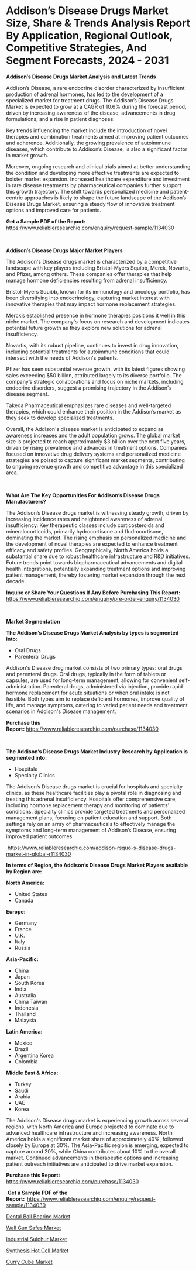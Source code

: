 <p><h1>Addison’s Disease Drugs Market Size, Share & Trends Analysis Report By Application, Regional Outlook, Competitive Strategies, And Segment Forecasts, 2024 - 2031</h1></p><p><strong>Addison’s Disease Drugs Market Analysis and Latest Trends</strong></p>
<p><p>Addison’s Disease, a rare endocrine disorder characterized by insufficient production of adrenal hormones, has led to the development of a specialized market for treatment drugs. The Addison’s Disease Drugs Market is expected to grow at a CAGR of 10.6% during the forecast period, driven by increasing awareness of the disease, advancements in drug formulations, and a rise in patient diagnoses. </p><p>Key trends influencing the market include the introduction of novel therapies and combination treatments aimed at improving patient outcomes and adherence. Additionally, the growing prevalence of autoimmune diseases, which contribute to Addison’s Disease, is also a significant factor in market growth. </p><p>Moreover, ongoing research and clinical trials aimed at better understanding the condition and developing more effective treatments are expected to bolster market expansion. Increased healthcare expenditure and investment in rare disease treatments by pharmaceutical companies further support this growth trajectory. The shift towards personalized medicine and patient-centric approaches is likely to shape the future landscape of the Addison’s Disease Drugs Market, ensuring a steady flow of innovative treatment options and improved care for patients.</p></p>
<p><strong>Get a Sample PDF of the Report:&nbsp;</strong> <a href="https://www.reliableresearchiq.com/enquiry/request-sample/1134030?utm_campaign=1106&utm_medium=2&utm_source=Github&utm_content=ia&utm_term=18122024&utm_id=addisons-disease-drugs">https://www.reliableresearchiq.com/enquiry/request-sample/1134030</a></p>
<p>&nbsp;</p>
<p><strong>Addison’s Disease Drugs Major Market Players</strong></p>
<p><p>The Addison's Disease drugs market is characterized by a competitive landscape with key players including Bristol-Myers Squibb, Merck, Novartis, and Pfizer, among others. These companies offer therapies that help manage hormone deficiencies resulting from adrenal insufficiency. </p><p>Bristol-Myers Squibb, known for its immunology and oncology portfolio, has been diversifying into endocrinology, capturing market interest with innovative therapies that may impact hormone replacement strategies.</p><p>Merck’s established presence in hormone therapies positions it well in this niche market. The company's focus on research and development indicates potential future growth as they explore new solutions for adrenal insufficiency.</p><p>Novartis, with its robust pipeline, continues to invest in drug innovation, including potential treatments for autoimmune conditions that could intersect with the needs of Addison's patients. </p><p>Pfizer has seen substantial revenue growth, with its latest figures showing sales exceeding $50 billion, attributed largely to its diverse portfolio. The company’s strategic collaborations and focus on niche markets, including endocrine disorders, suggest a promising trajectory in the Addison’s disease segment.</p><p>Takeda Pharmaceutical emphasizes rare diseases and well-targeted therapies, which could enhance their position in the Addison’s market as they seek to develop specialized treatments.</p><p>Overall, the Addison's disease market is anticipated to expand as awareness increases and the adult population grows. The global market size is projected to reach approximately $3 billion over the next five years, driven by rising prevalence and advances in treatment options. Companies focused on innovative drug delivery systems and personalized medicine strategies are poised to capture significant market segments, contributing to ongoing revenue growth and competitive advantage in this specialized area.</p></p>
<p>&nbsp;</p>
<p><strong>What Are The Key Opportunities For Addison’s Disease Drugs Manufacturers?</strong></p>
<p><p>The Addison’s Disease drugs market is witnessing steady growth, driven by increasing incidence rates and heightened awareness of adrenal insufficiency. Key therapeutic classes include corticosteroids and mineralocorticoids, primarily hydrocortisone and fludrocortisone, dominating the market. The rising emphasis on personalized medicine and the development of novel therapies are expected to enhance treatment efficacy and safety profiles. Geographically, North America holds a substantial share due to robust healthcare infrastructure and R&D initiatives. Future trends point towards biopharmaceutical advancements and digital health integrations, potentially expanding treatment options and improving patient management, thereby fostering market expansion through the next decade.</p></p>
<p><strong>Inquire or Share Your Questions If Any Before Purchasing This Report:</strong> <a href="https://www.reliableresearchiq.com/enquiry/pre-order-enquiry/1134030?utm_campaign=1106&utm_medium=2&utm_source=Github&utm_content=ia&utm_term=18122024&utm_id=addisons-disease-drugs">https://www.reliableresearchiq.com/enquiry/pre-order-enquiry/1134030</a></p>
<p>&nbsp;</p>
<p><strong>Market Segmentation</strong></p>
<p><strong>The Addison’s Disease Drugs Market Analysis by types is segmented into:</strong></p>
<p><ul><li>Oral Drugs</li><li>Parenteral Drugs</li></ul></p>
<p><p>Addison's Disease drug market consists of two primary types: oral drugs and parenteral drugs. Oral drugs, typically in the form of tablets or capsules, are used for long-term management, allowing for convenient self-administration. Parenteral drugs, administered via injection, provide rapid hormone replacement for acute situations or when oral intake is not feasible. Both types aim to replace deficient hormones, improve quality of life, and manage symptoms, catering to varied patient needs and treatment scenarios in Addison's Disease management.</p></p>
<p><strong>Purchase this Report:&nbsp;</strong><a href="https://www.reliableresearchiq.com/purchase/1134030?utm_campaign=1106&utm_medium=2&utm_source=Github&utm_content=ia&utm_term=18122024&utm_id=addisons-disease-drugs">https://www.reliableresearchiq.com/purchase/1134030</a></p>
<p>&nbsp;</p>
<p><strong>The Addison’s Disease Drugs Market Industry Research by Application is segmented into:</strong></p>
<p><ul><li>Hospitals</li><li>Specialty Clinics</li></ul></p>
<p><p>The Addison’s Disease drugs market is crucial for hospitals and specialty clinics, as these healthcare facilities play a pivotal role in diagnosing and treating this adrenal insufficiency. Hospitals offer comprehensive care, including hormone replacement therapy and monitoring of patients' conditions. Specialty clinics provide targeted treatments and personalized management plans, focusing on patient education and support. Both settings rely on an array of pharmaceuticals to effectively manage the symptoms and long-term management of Addison’s Disease, ensuring improved patient outcomes.</p></p>
<p><a href="https://www.reliableresearchiq.com/addison-rsquo-s-disease-drugs-market-in-global-r1134030?utm_campaign=1106&utm_medium=2&utm_source=Github&utm_content=ia&utm_term=18122024&utm_id=addisons-disease-drugs">&nbsp;https://www.reliableresearchiq.com/addison-rsquo-s-disease-drugs-market-in-global-r1134030</a></p>
<p><strong>In terms of Region, the Addison’s Disease Drugs Market Players available by Region are:</strong></p>
<p>
    <p> <strong> North America: </strong>
        <ul>
            <li>United States</li>
            <li>Canada</li>
        </ul>
        </p> 
    <p> <strong> Europe: </strong>
        <ul>
            <li>Germany</li>
            <li>France</li>
            <li>U.K.</li>
            <li>Italy</li>
            <li>Russia</li>
        </ul>
        </p> 
    <p> <strong> Asia-Pacific: </strong>
        <ul>
            <li>China</li>
            <li>Japan</li>
            <li>South Korea</li>
            <li>India</li>
            <li>Australia</li>
            <li>China Taiwan</li>
            <li>Indonesia</li>
            <li>Thailand</li>
            <li>Malaysia</li>
        </ul>
        </p> 
    <p> <strong> Latin America: </strong>
        <ul>
            <li>Mexico</li>
            <li>Brazil</li>
            <li>Argentina Korea</li>
            <li>Colombia</li>
        </ul>
        </p> 
    <p> <strong> Middle East & Africa: </strong>
        <ul>
            <li>Turkey</li>
            <li>Saudi</li>
            <li>Arabia</li>
            <li>UAE</li>
            <li>Korea</li>
        </ul>
    </p>
    </p>
<p><p>The Addison's Disease drugs market is experiencing growth across several regions, with North America and Europe projected to dominate due to advanced healthcare infrastructure and increasing awareness. North America holds a significant market share of approximately 40%, followed closely by Europe at 30%. The Asia-Pacific region is emerging, expected to capture around 20%, while China contributes about 10% to the overall market. Continued advancements in therapeutic options and increasing patient outreach initiatives are anticipated to drive market expansion.</p></p>
<p><strong>Purchase this Report: </strong><a href="https://www.reliableresearchiq.com/purchase/1134030?utm_campaign=1106&utm_medium=2&utm_source=Github&utm_content=ia&utm_term=18122024&utm_id=addisons-disease-drugs">https://www.reliableresearchiq.com/purchase/1134030</a></p>
<p>&nbsp;<strong>Get a Sample PDF of the Report:&nbsp;&nbsp;</strong><a href="https://www.reliableresearchiq.com/enquiry/request-sample/1134030?utm_campaign=1106&utm_medium=2&utm_source=Github&utm_content=ia&utm_term=18122024&utm_id=addisons-disease-drugs">https://www.reliableresearchiq.com/enquiry/request-sample/1134030</a></p>
<p><strong></strong></p>
<p><p><a href="https://www.linkedin.com/pulse/dental-ball-bearing-market-analysis-report-2024-2031-sales-revenue-dbb3f?utm_campaign=1106&utm_medium=2&utm_source=Github&utm_content=ia&utm_term=18122024&utm_id=addisons-disease-drugs">Dental Ball Bearing Market</a></p><p><a href="https://www.linkedin.com/pulse/global-wall-gun-safes-market-pulse-trends-growth-analysis-lvvxf?utm_campaign=1106&utm_medium=2&utm_source=Github&utm_content=ia&utm_term=18122024&utm_id=addisons-disease-drugs">Wall Gun Safes Market</a></p><p><a href="https://www.linkedin.com/pulse/industrial-sulphur-market-trends-drivers-forecasted-cagr-66-vpjgc?utm_campaign=1106&utm_medium=2&utm_source=Github&utm_content=ia&utm_term=18122024&utm_id=addisons-disease-drugs">Industrial Sulphur Market</a></p><p><a href="https://www.linkedin.com/pulse/synthesis-hot-cell-market-size-analysis-growing-81-cagr-7gezf?utm_campaign=1106&utm_medium=2&utm_source=Github&utm_content=ia&utm_term=18122024&utm_id=addisons-disease-drugs">Synthesis Hot Cell Market</a></p><p><a href="https://www.linkedin.com/pulse/thorough-examination-global-curry-cube-market-size-qpb8e?utm_campaign=1106&utm_medium=2&utm_source=Github&utm_content=ia&utm_term=18122024&utm_id=addisons-disease-drugs">Curry Cube Market</a></p></p>